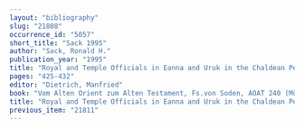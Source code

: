 ```yaml
---
layout: "bibliography"
slug: "21808"
occurrence_id: "5057"
short_title: "Sack 1995"
author: "Sack, Ronald H."
publication_year: "1995"
title: "Royal and Temple Officials in Eanna and Uruk in the Chaldean Period"
pages: "425-432"
editor: "Dietrich, Manfried"
book: "Vom Alten Orient zum Alten Testament, Fs.von Soden, AOAT 240 (Münster)"
title: "Royal and Temple Officials in Eanna and Uruk in the Chaldean Period"
previous_item: "21811"
---
```

